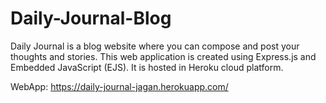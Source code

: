 # Daily-Journal-Blog

Daily Journal is a blog website where you can compose and post your thoughts and stories. This web
application is created using Express.js and Embedded JavaScript (EJS). It is hosted in Heroku cloud
platform.

WebApp: https://daily-journal-jagan.herokuapp.com/
